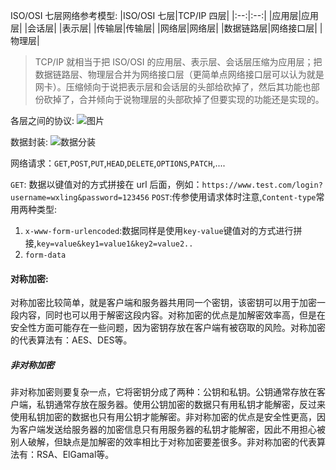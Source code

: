 ISO/OSI 七层网络参考模型:
|ISO/OSI 七层|TCP/IP 四层|
|:--:|:--:|
|应用层|应用层|
|会话层|
|表示层|
|传输层|传输层|
|网络层|网络层|
|数据链路层|网络接口层|
|物理层|

> TCP/IP 就相当于把 ISO/OSI 的应用层、表示层、会话层压缩为应用层；把数据链路层、物理层合并为网络接口层（更简单点网络接口层可以认为就是网卡）。压缩倾向于说把表示层和会话层的头部给砍掉了，然后其功能也部份砍掉了，合并倾向于说物理层的头部砍掉了但要实现的功能还是实现的。

各层之间的协议:
![图片](https://images2018.cnblogs.com/blog/1116722/201808/1116722-20180831152726586-1216033869.png)

数据封装:
![数据分装](https://images2018.cnblogs.com/blog/1116722/201808/1116722-20180831142744701-914791513.png)

网络请求：`GET`,`POST`,`PUT`,`HEAD`,`DELETE`,`OPTIONS`,`PATCH`,....

`GET`: 数据以键值对的方式拼接在 url 后面，例如：`https://www.test.com/login?username=wxling&password=123456`
`POST`:传参使用请求体时注意,`Content-type`常用两种类型:

1. `x-www-form-urlencoded`:数据同样是使用`key-value`键值对的方式进行拼接,`key=value&key1=value1&key2=value2..`
2. `form-data`


#### 对称加密:

对称加密比较简单，就是客户端和服务器共用同一个密钥，该密钥可以用于加密一段内容，同时也可以用于解密这段内容。对称加密的优点是加解密效率高，但是在安全性方面可能存在一些问题，因为密钥存放在客户端有被窃取的风险。对称加密的代表算法有：AES、DES等。

##### 非对称加密
非对称加密则要复杂一点，它将密钥分成了两种：公钥和私钥。公钥通常存放在客户端，私钥通常存放在服务器。使用公钥加密的数据只有用私钥才能解密，反过来使用私钥加密的数据也只有用公钥才能解密。非对称加密的优点是安全性更高，因为客户端发送给服务器的加密信息只有用服务器的私钥才能解密，因此不用担心被别人破解，但缺点是加解密的效率相比于对称加密要差很多。非对称加密的代表算法有：RSA、ElGamal等。